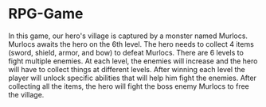 # RPG-Game

In this game, our hero's village is captured by a monster named Murlocs. 
Murlocs awaits the hero on the 6th level. 
The hero needs to collect 4 items (sword, shield, armor, and bow) to defeat Murlocs. 
There are 6 levels to fight multiple enemies. At each level, the enemies will increase and the hero will have to collect things at different levels.
After winning each level the player will unlock specific abilities that will help him fight the enemies. 
After collecting all the items, the hero will fight the boss enemy Murlocs to free the village.